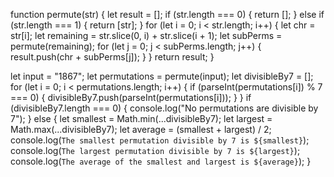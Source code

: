 function permute(str) {
    let result = [];
    if (str.length === 0) {
      return [];
    } else if (str.length === 1) {
      return [str];
    }
    for (let i = 0; i < str.length; i++) {
      let chr = str[i];
      let remaining = str.slice(0, i) + str.slice(i + 1);
      let subPerms = permute(remaining);
      for (let j = 0; j < subPerms.length; j++) {
        result.push(chr + subPerms[j]);
      }
    }
    return result;
  }
  
  let input = "1867";
  let permutations = permute(input);
  let divisibleBy7 = [];
  for (let i = 0; i < permutations.length; i++) {
    if (parseInt(permutations[i]) % 7 === 0) {
      divisibleBy7.push(parseInt(permutations[i]));
    }
  }
  if (divisibleBy7.length === 0) {
    console.log("No permutations are divisible by 7");
  } else {
    let smallest = Math.min(...divisibleBy7);
    let largest = Math.max(...divisibleBy7);
    let average = (smallest + largest) / 2;
    console.log(`The smallest permutation divisible by 7 is ${smallest}`);
    console.log(`The largest permutation divisible by 7 is ${largest}`);
    console.log(`The average of the smallest and largest is ${average}`);
  }
  